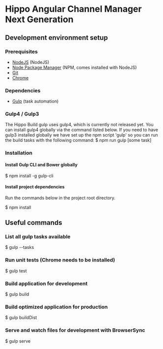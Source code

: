 # Hippo Angular Channel Manager Next Generation

## Development environment setup
### Prerequisites
* [NodeJS](http://nodejs.org/) (NodeJS)
* [Node Package Manager](https://npmjs.org/) (NPM, comes installed with NodeJS)
* [Git](http://git-scm.com/)
* [Chrome](http://google.chrome.com)

### Dependencies
* [Gulp](http://gulpjs.com/) (task automation)

### Gulp4 / Gulp3
The Hippo Build gulp uses gulp4, which is currently not released yet. You can install gulp4 globally via
the command listed below. If you need to have gulp3 installed globally we have set up the npm script 'gulp' so
you can run the build tasks with the following command:
  $ npm run gulp [some task]

### Installation
#### Install Gulp CLI and Bower globally
  $ npm install -g gulp-cli

#### Install project dependencies
Run the commands below in the project root directory.

  $ npm install

## Useful commands
### List all gulp tasks available
  $ gulp --tasks

### Run unit tests (Chrome needs to be installed)
  $ gulp test

### Build application for development
  $ gulp build

### Build optimized application for production
  $ gulp buildDist

### Serve and watch files for development with BrowserSync
  $ gulp serve
